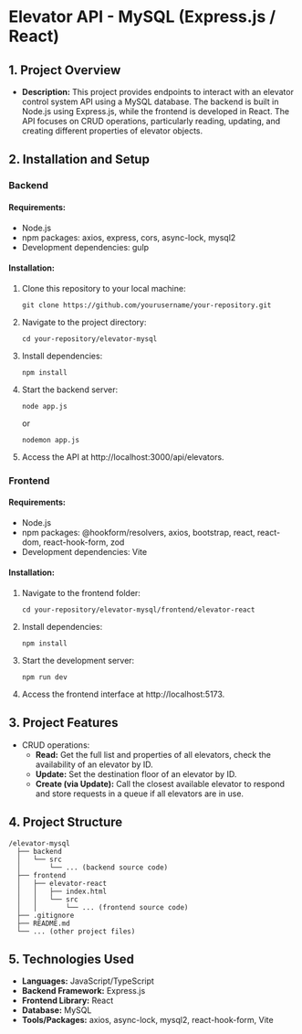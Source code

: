 # Elevator API - MySQL (Express.js / React)

## 1. Project Overview
- **Description:** This project provides endpoints to interact with an elevator control system API using a MySQL database. The backend is built in Node.js using Express.js, while the frontend is developed in React. The API focuses on CRUD operations, particularly reading, updating, and creating different properties of elevator objects.

## 2. Installation and Setup

### Backend
#### Requirements:
- Node.js
- npm packages: axios, express, cors, async-lock, mysql2
- Development dependencies: gulp

#### Installation:
1. Clone this repository to your local machine:
   ```
   git clone https://github.com/yourusername/your-repository.git
   ```
2. Navigate to the project directory:
   ```
   cd your-repository/elevator-mysql
   ```
3. Install dependencies:
   ```
   npm install
   ```
4. Start the backend server:
   ```
   node app.js
   ```
   or
   ```
   nodemon app.js
   ```
5. Access the API at http://localhost:3000/api/elevators.

### Frontend
#### Requirements:
- Node.js
- npm packages: @hookform/resolvers, axios, bootstrap, react, react-dom, react-hook-form, zod
- Development dependencies: Vite

#### Installation:
1. Navigate to the frontend folder:
   ```
   cd your-repository/elevator-mysql/frontend/elevator-react
   ```
2. Install dependencies:
   ```
   npm install
   ```
3. Start the development server:
   ```
   npm run dev
   ```
4. Access the frontend interface at http://localhost:5173.

## 3. Project Features

- CRUD operations:
  - **Read:** Get the full list and properties of all elevators, check the availability of an elevator by ID.
  - **Update:** Set the destination floor of an elevator by ID.
  - **Create (via Update):** Call the closest available elevator to respond and store requests in a queue if all elevators are in use.

## 4. Project Structure

```
/elevator-mysql
  ├── backend
  │   └── src
  │       └── ... (backend source code)
  ├── frontend
  │   ├── elevator-react
  │   │   ├── index.html
  │   │   └── src
  │   │       └── ... (frontend source code)
  ├── .gitignore
  ├── README.md
  └── ... (other project files)
```

## 5. Technologies Used

- **Languages:** JavaScript/TypeScript
- **Backend Framework:** Express.js
- **Frontend Library:** React
- **Database:** MySQL
- **Tools/Packages:** axios, async-lock, mysql2, react-hook-form, Vite
